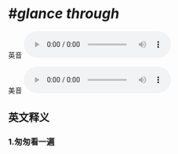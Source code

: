 # ***\#glance through*** 
英音
<audio src="./media/glance through1.aac" controls="controls"></audio>

美音
<audio src="./media/glance through2.aac" controls="controls"></audio>



  

英文释义
---
### 1.**匆匆看一遍**  



